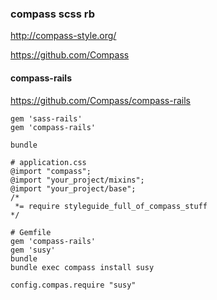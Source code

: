 ### compass scss rb
http://compass-style.org/

https://github.com/Compass

#### compass-rails
https://github.com/Compass/compass-rails

```
gem 'sass-rails'
gem 'compass-rails'

bundle

# application.css
@import "compass";
@import "your_project/mixins";
@import "your_project/base";
/*
 *= require styleguide_full_of_compass_stuff
*/

# Gemfile
gem 'compass-rails'
gem 'susy'
bundle
bundle exec compass install susy

config.compas.require "susy"


```


```

```

